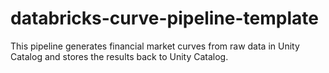 # databricks-curve-pipeline-template
This pipeline generates financial market curves from raw data in Unity Catalog and stores the results back to Unity Catalog.
